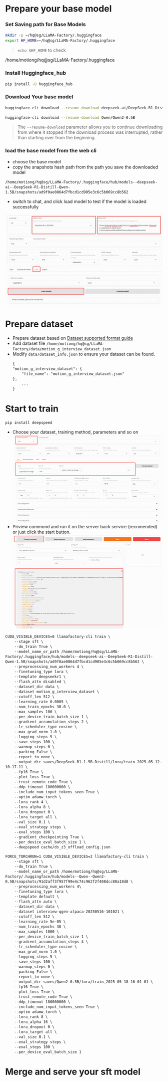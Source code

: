 # Prepare your base model
### Set Saving path for Base Models

```bash
mkdir -p ~/hq@sg/LLaMA-Factory/.huggingface
export HF_HOME=~/hq@sg/LLaMA-Factory/.huggingface
```
> `echo $HF_HOME`  to check 

/home/motiong/hq@sg/LLaMA-Factory/.huggingface
### Install Huggingface_hub

```bash
pip install -U huggingface_hub
```

### Download Your base model
```bash
huggingface-cli download --resume-download deepseek-ai/DeepSeek-R1-Distill-Qwen-1.5B
```
```bash
huggingface-cli download --resume-download Qwen/Qwen2-0.5B
```
> The `--resume-download` parameter allows you to continue downloading from where it stopped if the download process was interrupted, rather than starting over from the beginning. 

### load the base model from the web cli

- choose the base model
- copy the snapshots hash path from the path you save the downloaded model
```
/home/motiong/hq@sg/LLaMA-Factory/.huggingface/hub/models--deepseek-ai--DeepSeek-R1-Distill-Qwen-1.5B/snapshots/ad9f0ae0864d7fbcd1cd905e3c6c5b069cc8b562
```
- switch to chat, and click load model to test if the model is loaded successfully

![CLI Usage Example](./assets/20250512-191227.jpg)

# Prepare dataset

- Prepare dataset based on [Dataset supported format guide](../data/README.md)
- Add dataset file `/home/motiong/hq@sg/LLaMA-Factory/data/motion_g_interview_dataset.json`
- Modify  `data/dataset_info.json` to ensure your dataset can be found.
    ```
    {
    "motion_g_interview_dataset": {
        "file_name": "motion_g_interview_dataset.json"
    },
        ...
    }
    ```
# Start to train
```
pip install deepspeed

```
- Choose your dataset, training method, parameters and so on
![](./assets/screenshot-20250512-225949.png)
- Priview commond and run it on the server back service (recomended) or just click the start button.
![](./assets/20250512-230535.jpg)

```
CUDA_VISIBLE_DEVICES=0 llamafactory-cli train \
    --stage sft \
    --do_train True \
    --model_name_or_path /home/motiong/hq@sg/LLaMA-Factory/.huggingface/hub/models--deepseek-ai--DeepSeek-R1-Distill-Qwen-1.5B/snapshots/ad9f0ae0864d7fbcd1cd905e3c6c5b069cc8b562 \
    --preprocessing_num_workers 4 \
    --finetuning_type lora \
    --template deepseekr1 \
    --flash_attn disabled \
    --dataset_dir data \
    --dataset motion_g_interview_dataset \
    --cutoff_len 512 \
    --learning_rate 0.0005 \
    --num_train_epochs 30.0 \
    --max_samples 100 \
    --per_device_train_batch_size 1 \
    --gradient_accumulation_steps 2 \
    --lr_scheduler_type cosine \
    --max_grad_norm 1.0 \
    --logging_steps 5 \
    --save_steps 100 \
    --warmup_steps 0 \
    --packing False \
    --report_to none \
    --output_dir saves/DeepSeek-R1-1.5B-Distill/lora/train_2025-05-12-10-17-11 \
    --fp16 True \
    --plot_loss True \
    --trust_remote_code True \
    --ddp_timeout 180000000 \
    --include_num_input_tokens_seen True \
    --optim adamw_torch \
    --lora_rank 4 \
    --lora_alpha 8 \
    --lora_dropout 0 \
    --lora_target all \
    --val_size 0.1 \
    --eval_strategy steps \
    --eval_steps 100 \
    --gradient_checkpointing True \
    --per_device_eval_batch_size 1 \
    --deepspeed cache/ds_z3_offload_config.json
```

```
FORCE_TORCHRUN=1 CUDA_VISIBLE_DEVICES=2 llamafactory-cli train \
    --stage sft \
    --do_train True \
    --model_name_or_path /home/motiong/hq@sg/LLaMA-Factory/.huggingface/hub/models--Qwen--Qwen2-0.5B/snapshots/91d2aff3f957f99e4c74c962f2f408dcc88a18d8 \
    --preprocessing_num_workers 4\
    --finetuning_type lora \
    --template default \
    --flash_attn auto \
    --dataset_dir data \
    --dataset interview-qgen-alpaca-20250516-101021 \
    --cutoff_len 512 \
    --learning_rate 5e-05 \
    --num_train_epochs 30 \
    --max_samples 1000 \
    --per_device_train_batch_size 1 \
    --gradient_accumulation_steps 4 \
    --lr_scheduler_type cosine \
    --max_grad_norm 1.0 \
    --logging_steps 5 \
    --save_steps 100 \
    --warmup_steps 0 \
    --packing False \
    --report_to none \
    --output_dir saves/Qwen2-0.5B/lora/train_2025-05-18-16-01-01 \
    --fp16 True \
    --plot_loss True \
    --trust_remote_code True \
    --ddp_timeout 180000000 \
    --include_num_input_tokens_seen True \
    --optim adamw_torch \
    --lora_rank 8 \
    --lora_alpha 16 \
    --lora_dropout 0 \
    --lora_target all \
    --val_size 0.1 \
    --eval_strategy steps \
    --eval_steps 100 \
    --per_device_eval_batch_size 1 
```

# Merge and serve your sft model

